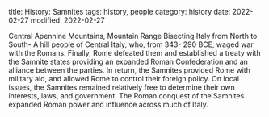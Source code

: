 title: History: Samnites
tags: history, people
category: history
date: 2022-02-27
modified: 2022-02-27


Central Apennine Mountains, Mountain Range Bisecting
Italy from North to South-
A hill people of Central Italy, who, from
 343-
290 BCE,
 waged war with the Romans. Finally, Rome
defeated them and established a treaty with the Samnite states
providing an expanded Roman Confederation and an alliance between
the parties. In return, the Samnites provided Rome with military aid,
and allowed Rome to control their foreign policy. On local issues, the
Samnites remained relatively free to determine their own interests,
laws, and government. The Roman conquest of the Samnites expanded
Roman power and influence across much of Italy.




